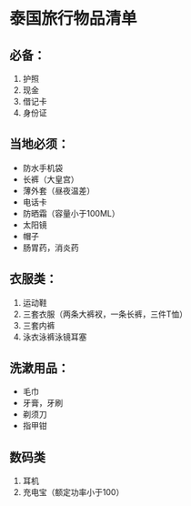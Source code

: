 # 泰国旅行物品清单
## 必备：
1. 护照
2. 现金
3. 借记卡
4. 身份证
## 当地必须：
- 防水手机袋
- 长裤（大皇宫）
- 薄外套（昼夜温差）
- 电话卡
- 防晒霜（容量小于100ML）
- 太阳镜
- 帽子
- 肠胃药，消炎药
## 衣服类：
1. 运动鞋
2. 三套衣服（两条大裤衩，一条长裤，三件T恤）
3. 三套内裤
4. 泳衣泳裤泳镜耳塞
## 洗漱用品：
- 毛巾
- 牙膏，牙刷
- 剃须刀
- 指甲钳
## 数码类
1. 耳机
2. 充电宝（额定功率小于100）
